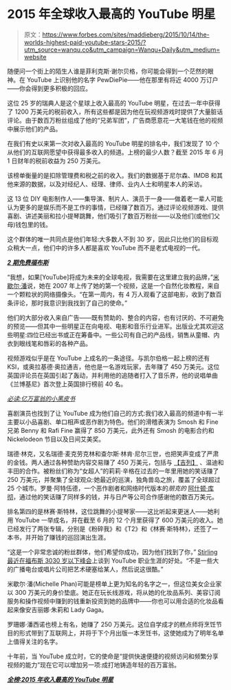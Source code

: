 # 2015 年全球收入最高的 YouTube 明星

> 原文：<https://www.forbes.com/sites/maddieberg/2015/10/14/the-worlds-highest-paid-youtube-stars-2015/?utm_source=wanqu.co&utm_campaign=Wanqu+Daily&utm_medium=website>

随便问一个街上的陌生人谁是菲利克斯·谢尔贝格，你可能会得到一个茫然的眼神。在 YouTube 上识别他的名字 PewDiePie——他在那里有将近 4000 万订户——你会得到更多积极的回应。

这位 25 岁的瑞典人是这个星球上收入最高的 YouTube 明星，在过去一年中获得了 1200 万美元的税前收入，所有这些都是因为他在玩视频游戏时提供了大量脏话评论。由于数百万粉丝组成了他的“兄弟军团”，广告商愿意花一大笔钱在他的视频中展示他们的产品。

在我们有史以来第一次对收入最高的 YouTube 明星的排名中，我们发现了 10 个从他们的互联网愿望中获得最多收入的频道。上榜的最少人数？截至 2015 年 6 月 1 日财年的税前收益为 250 万美元。

该榜单衡量的是扣除管理费和税之前的收入。我们的数据基于尼尔森、IMDB 和其他来源的数据，以及对经纪人、经理、律师、业内人士和明星本人的采访。

 <fbs-ad position="inread" progressive="" ad-id="article-0-inread" aria-hidden="true" role="presentation">这 13 位 DIY 电影制作人——集导演、制片人、演员于一身——做着老一辈人可能认为更多的是娱乐而不是工作的事情，已经赚了数百万。通过评论视频游戏、提供喜剧、讲述美丽和拉小提琴跳舞，他们吸引了数百万粉丝——以及他们(或他们父母)钱包里的钱。

这个群体的唯一共同点是他们年轻:大多数人不到 30 岁，因此只比他们的目标观众稍大一点，他们中的许多人都是喜欢 YouTube 而不是老式电视的一代。

[***2 期免费福布斯***](https://subs.forbesmagazine.com/servlet/OrdersGateway?cds_mag_code=FRB&cds_page_id=189431)

“我想，如果[YouTube]将成为未来的全球电视，我需要在这里建立我的品牌，”[米歇尔·潘](http://www.forbes.com/sites/natalierobehmed/2015/10/05/how-michelle-phan-built-a-500-million-company/)说，她在 2007 年上传了她的第一个视频，这是一个自然化妆教程，来自一个颗粒状的网络摄像头。“在第一周内，有 4 万人观看了这部电影，收到了数百条评论，那时我意识到我找到了自己的使命。”

他们的大部分收入来自广告——既有赞助的、整合的内容，也有讨厌的、不可避免的预览——但其中一些明星正在向电视、电影和音乐行业进军。出版业尤其欢迎这些明星:四位已经出书或正在筹备中。一些公司有自己的产品线，销售从童帽、内衣到眼线笔和唇彩的各种产品。

视频游戏似乎是在 YouTube 上成名的一条途径。与凯尔伯格一起上榜的还有 KSI，或奥拉基德·奥拉通吉，他也是一名游戏玩家，去年赚了 450 万美元。这位英国评论员在英国引起了轰动，并利用他的追随者打入了音乐界，他的说唱单曲《兰博基尼》首次登上英国排行榜前 40 名。

[*必读:亿万富翁的小黑皮书*](http://bit.ly/1GbM5iB)

喜剧演员也找到了让 YouTube 成为他们自己的方式:我们收入最高的频道中有一半主要以小品喜剧、单口相声或恶作剧为特色。他们的滑稽表演为 Smosh 和 Fine 兄弟 Benny 和 Rafi Fine 赢得了 850 万美元，此外还有 Smosh 的电影合约和 Nickelodeon 节目以及日间艾美奖。

瑞德·林克，又名瑞德·麦克劳克林和查尔斯·林肯·尼尔三世，也把笑声变成了严肃的金钱。两人通过各种赞助内容交易赚了 450 万美元，包括与 <fbs-quotecard article-quote-card="" ticker="null" exchange="null" type="organization" natural-id="fred/company/91219" closing-price="0.0" current-price="0.0" link="/companies/gillette/" name="Gillette">[【吉列】](/companies/gillette/)</fbs-quotecard> 、温迪和丰田的合作。被粉丝们称为“女超人”的莉莉·辛格在过去的一年里用她的笑话赚了 250 万美元，并聚集了全球观众:她最近的巡演，独角兽岛之旅，覆盖了全球超过 25 个城市。罗曼·阿特伍德，一个恶作剧者和网络时代版本的*朋克的* [阿什顿·库彻](http://www.forbes.com/profile/ashton-kutcher/)，通过他的笑话赚了同样多的钱，并与日产等公司合作感谢他的数百万美元。

排名第四的是林赛·斯特林，这位跳舞的小提琴家——这比听起来更迷人——她利用 YouTube 一举成名，并在截至 6 月的 12 个月里获得了 600 万美元的收入。她已经发行了两张专辑，分别是《粉碎我》和《T2》和《林赛·斯特林》，还签了一本书，并开始了赚钱的巡回演出生涯。

“这是一个非常忠诚的粉丝群体，他们希望你成功，因为他们找到了你，” [Stirling 最近在福布斯 30](http://www.forbes.com/sites/natalierobehmed/2015/10/05/for-young-moguls-social-media-is-a-gold-mine/)[30 岁以下峰会](http://www.forbes.com/under30summit/)上谈到 YouTube 职业生涯的好处。“不是一些大的广播电台或唱片公司把艺术硬塞给某人，然后说这很酷。”

米歇尔·潘(Michelle Phan)可能是榜单上更为知名的名字之一，但这位美女企业家以 300 万美元的身价垫底。她正在玩长线游戏，将从她的化妆品系列、美容订阅服务和操作视频中赚到的钱重新投资到她的品牌中——你也可以用合适的化妆品看起来像安吉丽娜·朱莉和 Lady Gaga。

罗珊娜·潘西诺也榜上有名，她赚了 250 万美元。这位自学成才的糕点师将烹饪节目的形式带到了互联网上，并将于下个月出版一本烹饪书，这使她成为了明年名单上值得关注的名字。

十年前，当 YouTube 成立时，它的使命是“提供快速便捷的视频访问和频繁分享视频的能力”现在它可以增加另一项:成打地铸造年轻的百万富翁。

 <fbs-video class="video-container ratio16x9" video-id="4555950979001" player-id="4kXWOFbfYx" show-overlay="true" ads-disabled="false">[***全榜:2015 年收入最高的 YouTube 明星***](http://www.forbes.com/pictures/gjdm45jih/youtube-millionaires/)</fbs-video></fbs-ad>